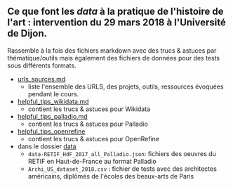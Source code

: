 ## Ce que font les *data* à la pratique de l'histoire de l'art :  intervention du 29 mars 2018 à l'Université de Dijon.

Rassemble à la fois des fichiers markdown avec des trucs & astuces par thématique/outils mais également des fichiers de données pour des tests sous différents formats.

* [urls_sources.md](/urls_sources.md)
  * liste l'ensemble des URLS, des projets, outils, ressources évoquées pendant le cours.
* [helpful_tips_wikidata.md](/helpful_tips_wikidata.md)
  * contient les trucs & astuces  pour Wikidata
* [helpful_tips_palladio.md](/helpful_tips_palladio.md)
  * contient les trucs & astuces  pour Palladio
* [helpful_tips_openrefine](/helpful_tips_openrefine.md)
  * contient les trucs & astuces  pour OpenRefine
* dans le dossier [data](/data)
  * `data-RETIF_HdF_2017_all_Palladio.json`: fichiers des oeuvres du RETIF en Haut-de-France au format Palladio
  * `Archi_US_dataset_2018.csv` : fichier de tests avec des architectes américains, diplômés de l'écoles des beaux-arts de Paris
